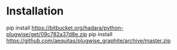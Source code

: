 # Installation

   pip install https://bitbucket.org/hadara/python-plugwise/get/09c782a37d8e.zip
   pip install https://github.com/aequitas/plugwise_graphite/archive/master.zip
